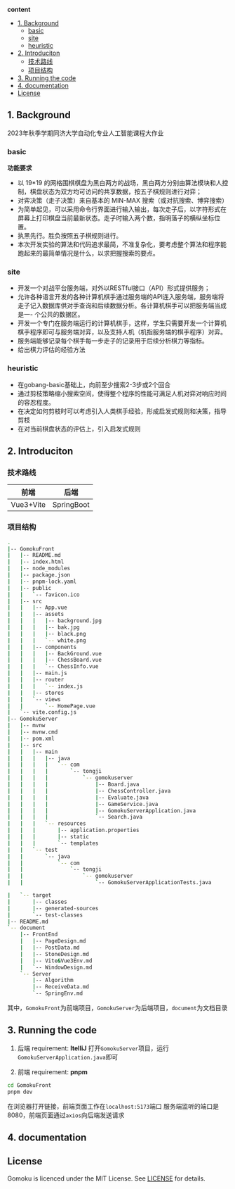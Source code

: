 **content**
- [1. Background](#1-background)
  - [basic](#basic)
  - [site](#site)
  - [heuristic](#heuristic)
- [2. Introduciton](#2-introduciton)
  - [技术路线](#技术路线)
  - [项目结构](#项目结构)
- [3. Running the code](#3-running-the-code)
- [4. documentation](#4-documentation)
- [License](#license)

## 1. Background
2023年秋季学期同济大学自动化专业人工智能课程大作业

### basic

**功能要求**
- 以 19*19 的网格围棋棋盘为黑白两方的战场，黑白两方分别由算法模块和人控制，棋盘状态为双方均可访问的共享数据，按五子棋规则进行对弈；
- 对弈决策（走子决策）来自基本的 MIN-MAX 搜索（或对抗搜索、博弈搜索）
- 为简单起见，可以采用命令行界面进行输入输出，每次走子后，以字符形式在屏幕上打印棋盘当前最新状态。走子时输入两个数，指明落子的横纵坐标位置。
- 执黑先行。胜负按照五子棋规则进行。
- 本次开发实验的算法和代码追求最简，不准复杂化，要考虑整个算法和程序能跑起来的最简单情况是什么，以求把握搜索的要点。

### site
- 开发一个对战平台服务端，对外以RESTful接口（API）形式提供服务；
- 允许各种语言开发的各种计算机棋手通过服务端的API连入服务端，服务端将走子记入数据库供对手查询和后续数据分析。各计算机棋手可以把服务端当成是一- 个公共的数据区。
- 开发一个专门在服务端运行的计算机棋手，这样，学生只需要开发一个计算机棋手程序即可与服务端对弈，以及支持人机（机指服务端的棋手程序）对弈。
- 服务端能够记录每个棋手每一步走子的记录用于后续分析棋力等指标。
- 给出棋力评估的经验方法

### heuristic
- 在gobang-basic基础上，向前至少搜索2-3步或2个回合
- 通过剪枝策略缩小搜索空间，使得整个程序的性能可满足人机对弈对响应时间的容忍程度。
- 在决定如何剪枝时可以考虑引入人类棋手经验，形成启发式规则和决策，指导剪枝
- 在对当前棋盘状态的评估上，引入启发式规则

## 2. Introduciton

### 技术路线

| 前端 | 后端 | 
| :----: | :----: |
| Vue3+Vite | SpringBoot |

### 项目结构

```bash
.
|-- GomokuFront
|   |-- README.md
|   |-- index.html
|   |-- node_modules
|   |-- package.json
|   |-- pnpm-lock.yaml
|   |-- public
|   |   `-- favicon.ico
|   |-- src
|   |   |-- App.vue
|   |   |-- assets
|   |   |   |-- background.jpg
|   |   |   |-- bak.jpg
|   |   |   |-- black.png
|   |   |   `-- white.png
|   |   |-- components
|   |   |   |-- BackGround.vue
|   |   |   |-- ChessBoard.vue
|   |   |   `-- ChessInfo.vue
|   |   |-- main.js
|   |   |-- router
|   |   |   `-- index.js
|   |   |-- stores
|   |   `-- views
|   |       `-- HomePage.vue
|   `-- vite.config.js
|-- GomokuServer
|   |-- mvnw
|   |-- mvnw.cmd
|   |-- pom.xml
|   |-- src
|   |   |-- main
|   |   |   |-- java
|   |   |   |   `-- com
|   |   |   |       `-- tongji
|   |   |   |           `-- gomokuserver
|   |   |   |               |-- Board.java
|   |   |   |               |-- ChessController.java
|   |   |   |               |-- Evaluate.java
|   |   |   |               |-- GameService.java
|   |   |   |               |-- GomokuServerApplication.java
|   |   |   |               `-- Search.java
|   |   |   `-- resources
|   |   |       |-- application.properties
|   |   |       |-- static
|   |   |       `-- templates
|   |   `-- test
|   |       `-- java
|   |           `-- com
|   |               `-- tongji
|   |                   `-- gomokuserver
|   |                       `-- GomokuServerApplicationTests.java

|   `-- target
|       |-- classes
|       |-- generated-sources
|       `-- test-classes
|-- README.md
`-- document
    |-- FrontEnd
    |   |-- PageDesign.md
    |   |-- PostData.md
    |   |-- StoneDesign.md
    |   |-- Vite&Vue3Env.md
    |   `-- WindowDesign.md
    `-- Server
        |-- Algorithm
        |-- ReceiveData.md
        `-- SpringEnv.md
```

其中，`GomokuFront`为前端项目，`GomokuServer`为后端项目，`document`为文档目录

## 3. Running the code

1. 后端
requirement: **ItelliJ**
打开`GomokuServer`项目，运行`GomokuServerApplication.java`即可

2. 前端
requirement: **pnpm**
```bash
cd GomokuFront
pnpm dev
```
在浏览器打开链接，前端页面工作在`localhost:5173`端口
服务端监听的端口是8080，前端页面通过`axios`向后端发送请求

## 4. documentation






## License
Gomoku is licenced under the MIT License. See [LICENSE](./LICENSE) for details.
